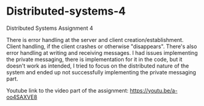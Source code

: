 # Distributed-systems-4
Distributed Systems Assignment 4

There is error handling at the server and client creation/establishment. Client handling, if the client crashes or otherwise "disappears". There's also error handling at writing and receiving messages. 
I had issues implementing the private messaging, there is implementation for it in the code, but it doesn't work as intended, I tried to focus on the distributed nature of the system and ended up not successfully implementing the private messaging part.

Youtube link to the video part of the assignment: https://youtu.be/a-oo4SAXVE8
